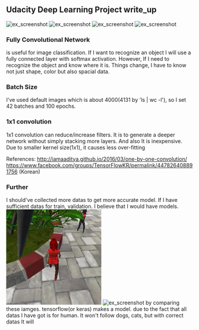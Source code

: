 ## Udacity Deep Learning Project write_up

![ex_screenshot](./docs/misc/udacity_project01.jpg)
![ex_screenshot](./docs/misc/udacity_project02.jpg)
![ex_screenshot](./docs/misc/udacity_project03.jpg)
![ex_screenshot](./docs/misc/udacity_project04.jpg)

### Fully Convolutional Network
is useful for image classification. If I want to recognize an object I will use a fully connected layer with softmax activation. However, If I need to recognize the object and know where it is. Things change, I have to know not just shape, color but also spacial data.

### Batch Size
I've used default images which is about 4000(4131 by 'ls | wc -l'), so I set 42 batches and 100 epochs.

### 1x1 convolution
1x1 convolution can reduce/increase filters. It is to generate a deeper network without simply stacking more layers. And also It is inexpensive. Due to smaller kernel size(1x1), it causes less over-fitting

References: 
http://iamaaditya.github.io/2016/03/one-by-one-convolution/
https://www.facebook.com/groups/TensorFlowKR/permalink/447826408891756 (Korean)

### Further
I should've collected more datas to get more accurate model. If I have sufficient datas for train, validation. I believe that I would have models.
![ex_screenshot](./docs/misc/5_run6cam1_00064.jpeg)
![ex_screenshot](./docs/misc/5_run6_mask_00064.jpeg)
by comparing these iamges. tensorflow(or keras) makes a model. due to the fact that all datas I have got is for human. It won't follow dogs, cats, but with correct datas It will